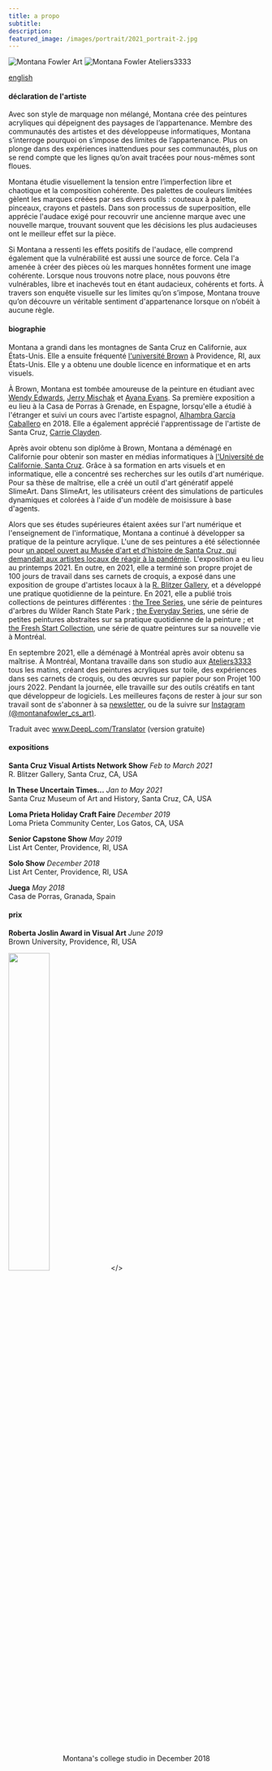 ```yaml
---
title: a propo
subtitle:
description:
featured_image: /images/portrait/2021_portrait-2.jpg
---
```


<!-- <img src="/website/images/portrait/concussion.jpg" style="width: 70%"></>
 --><!-- <div class="gallery" data-columns="2" style="width: 80%">
	<img src="/website/images/portrait/concussion2.jpg">
	<img src="/website/images/portrait/ateliers3333.jpg">
</div> -->
<div class="row">
    <img class="about-img" src="/website/images/portrait/concussion2.jpg" alt="Montana Fowler Art" >
    <img class="about-img" src="/website/images/portrait/ateliers3333.jpg" alt="Montana Fowler Ateliers3333">
</div>

<a href="/website/about">english</a>

#### déclaration de l'artiste

Avec son style de marquage non mélangé, Montana crée des peintures acryliques qui dépeignent des paysages de l’appartenance. Membre des communautés des artistes et des développeuse informatiques, Montana s’interroge pourquoi on s’impose des limites de l’appartenance. Plus on plonge dans des expériences inattendues pour ses communautés, plus on se rend compte que les lignes qu’on avait tracées pour nous-mêmes sont floues.

Montana étudie visuellement la tension entre l’imperfection libre et chaotique et la composition cohérente. Des palettes de couleurs limitées gèlent les marques créées par ses divers outils : couteaux à palette, pinceaux, crayons et pastels. Dans son processus de superposition, elle apprécie l'audace exigé pour recouvrir une ancienne marque avec une nouvelle marque, trouvant souvent que les décisions les plus audacieuses ont le meilleur effet sur la pièce.

Si Montana a ressenti les effets positifs de l'audace, elle comprend également que la vulnérabilité est aussi une source de force. Cela l'a amenée à créer des pièces où les marques honnêtes forment une image cohérente. Lorsque nous trouvons notre place, nous pouvons être vulnérables, libre et inachevés tout en étant audacieux, cohérents et forts. À travers son enquête visuelle sur les limites qu’on s’impose, Montana trouve qu’on découvre un véritable sentiment d'appartenance lorsque on n’obéit à aucune règle.

#### biographie

Montana a grandi dans les montagnes de Santa Cruz en Californie, aux États-Unis. Elle a ensuite fréquenté [l'université Brown](https://www.brown.edu) à Providence, RI, aux États-Unis. Elle y a obtenu une double licence en informatique et en arts visuels.

À Brown, Montana est tombée amoureuse de la peinture en étudiant avec [Wendy Edwards](https://wendyedwardspainting.com), [Jerry Mischak](https://jerrymischak.com) et [Ayana Evans](https://www.ayanaevans.com). Sa première exposition a eu lieu à la Casa de Porras à Grenade, en Espagne, lorsqu'elle a étudié à l'étranger et suivi un cours avec l'artiste espagnol, [Alhambra García Caballero](https://www.instagram.com/telasanimadasdealhambra/) en 2018. Elle a également apprécié l'apprentissage de l'artiste de Santa Cruz, [Carrie Clayden](https://www.carrieclayden.com).

Après avoir obtenu son diplôme à Brown, Montana a déménagé en Californie pour obtenir son master en médias informatiques à [l'Université de Californie, Santa Cruz](https://engineering.ucsc.edu/departments/computational-media). Grâce à sa formation en arts visuels et en informatique, elle a concentré ses recherches sur les outils d'art numérique. Pour sa thèse de maîtrise, elle a créé un outil d'art génératif appelé SlimeArt. Dans SlimeArt, les utilisateurs créent des simulations de particules dynamiques et colorées à l'aide d'un modèle de moisissure à base d'agents.

Alors que ses études supérieures étaient axées sur l'art numérique et l'enseignement de l'informatique, Montana a continué à développer sa pratique de la peinture acrylique. L'une de ses peintures a été sélectionnée pour [un appel ouvert au Musée d'art et d'histoire de Santa Cruz, qui demandait aux artistes locaux de réagir à la pandémie](https://www.santacruzmah.org/blog/itut). L'exposition a eu lieu au printemps 2021. En outre, en 2021, elle a terminé son propre projet de 100 jours de travail dans ses carnets de croquis, a exposé dans une exposition de groupe d'artistes locaux à la [R. Blitzer Gallery](https://www.instagram.com/rblitzergallery/?hl=en), et a développé une pratique quotidienne de la peinture. En 2021, elle a publié trois collections de peintures différentes : [the Tree Series]({{site.baseurl}}/painting-collections/2021-1-tree-series/), une série de peintures d'arbres du Wilder Ranch State Park ; [the Everyday Series]({{site.baseurl}}/painting-collections/2021-2-tree-series/), une série de petites peintures abstraites sur sa pratique quotidienne de la peinture ; et [the Fresh Start Collection]({{site.baseurl}}/painting-collections/2021-4-dec-paintings/), une série de quatre peintures sur sa nouvelle vie à Montréal.

En septembre 2021, elle a déménagé à Montréal après avoir obtenu sa maîtrise. À Montréal, Montana travaille dans son studio aux [Ateliers3333](https://www.ateliers3333.com) tous les matins, créant des peintures acryliques sur toile, des expériences dans ses carnets de croquis, ou des œuvres sur papier pour son Projet 100 jours 2022. Pendant la journée, elle travaille sur des outils créatifs en tant que développeur de logiciels.
Les meilleures façons de rester à jour sur son travail sont de s'abonner à sa [newsletter](https://montanafowler.us2.list-manage.com/subscribe?u=a53b48a7dada1d1df2268f45c&id=e5121f1348), ou de la suivre sur [Instagram (@montanafowler_cs_art)](https://www.instagram.com/montanafowler_cs_art/).

Traduit avec www.DeepL.com/Translator (version gratuite)


#### expositions

**Santa Cruz Visual Artists Network Show** *Feb to March 2021*  
R. Blitzer Gallery, Santa Cruz, CA, USA

**In These Uncertain Times...**  *Jan to May 2021*  
Santa Cruz Museum of Art and History, Santa Cruz, CA, USA

**Loma Prieta Holiday Craft Faire**  *December 2019*  
Loma Prieta Community Center, Los Gatos, CA, USA

**Senior Capstone Show**  *May 2019*  
List Art Center, Providence, RI, USA

**Solo Show**  *December 2018*  
List Art Center, Providence, RI, USA

**Juega**  *May 2018*  
Casa de Porras, Granada, Spain

#### prix

**Roberta Joslin Award in Visual Art** *June 2019*  
Brown University, Providence, RI, USA

<img src="/website/images/portrait/college-studio.jpg" style="width: 40%"></>

<p style="text-align: center;">Montana's college studio in December 2018</p>

